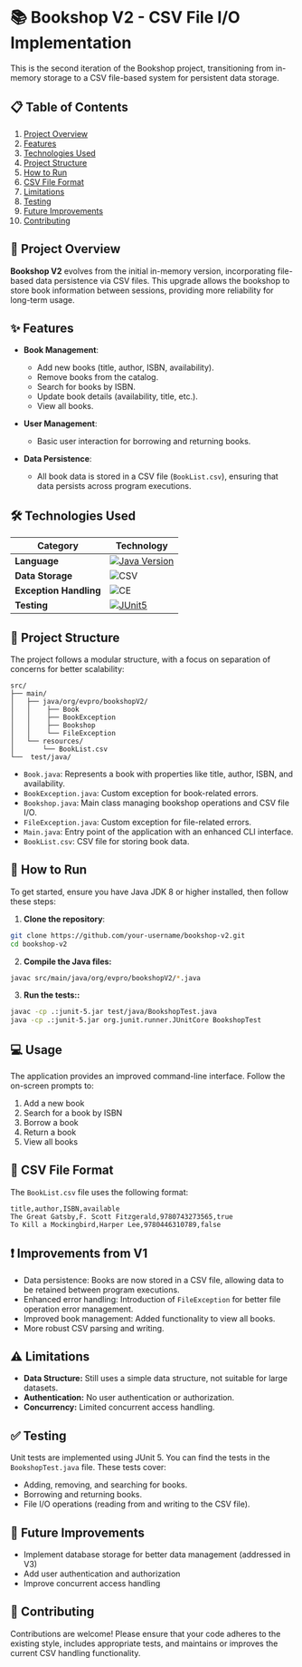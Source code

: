 # 📚 Bookshop V2 - CSV File I/O Implementation

This is the second iteration of the Bookshop project, transitioning from in-memory storage to a CSV file-based system for persistent data storage.


## 📋 Table of Contents

1. [Project Overview](#-project-overview)
2. [Features](#-features)
3. [Technologies Used](#-technologies-used)
4. [Project Structure](#-project-structure)
5. [How to Run](#-how-to-run)
6. [CSV File Format](#-csv-file-format)
7. [Limitations](#-limitations)
8. [Testing](#-testing)
9. [Future Improvements](#-future-improvements)
10. [Contributing](#-contributing)



## 📖 Project Overview

**Bookshop V2** evolves from the initial in-memory version, incorporating file-based data persistence via CSV files. This upgrade allows the bookshop to store book information between sessions, providing more reliability for long-term usage.



## ✨ Features

- **Book Management**:
   - Add new books (title, author, ISBN, availability).
   - Remove books from the catalog.
   - Search for books by ISBN.
   - Update book details (availability, title, etc.).
   - View all books.

- **User Management**:
   - Basic user interaction for borrowing and returning books.

- **Data Persistence**:
   - All book data is stored in a CSV file (`BookList.csv`), ensuring that data persists across program executions.



## 🛠 Technologies Used

| Category           | Technology                                                                                                                                       |
|--|--|
| **Language**       | [![Java Version](https://img.shields.io/badge/Java-17-orange.svg)](https://www.oracle.com/java/technologies/javase/jdk17-archive-downloads.html) |
| **Data Storage**   | ![CSV](https://img.shields.io/badge/CSV-white.svg)                                                                                               |
| **Exception Handling** | ![CE](https://img.shields.io/badge/Custom_Exception-blue.svg)                                                                                    |
| **Testing**        | [![JUnit5](https://img.shields.io/badge/JUnit-5.7.0-green.svg)](https://junit.org/junit5/)                                                       |



## 📂 Project Structure

The project follows a modular structure, with a focus on separation of concerns for better scalability:


```
src/
├── main/
│   ├── java/org/evpro/bookshopV2/
│   │    ├── Book
│   │    ├── BookException
│   │    ├── Bookshop
│   │    └── FileException
│   └── resources/
│       └── BookList.csv
└──  test/java/
```


- `Book.java`: Represents a book with properties like title, author, ISBN, and availability.
- `BookException.java`: Custom exception for book-related errors.
- `Bookshop.java`: Main class managing bookshop operations and CSV file I/O.
- `FileException.java`: Custom exception for file-related errors.
- `Main.java`: Entry point of the application with an enhanced CLI interface.
- `BookList.csv`: CSV file for storing book data.



## 🚀 How to Run

To get started, ensure you have Java JDK 8 or higher installed, then follow these steps:

1. **Clone the repository**:

```bash
git clone https://github.com/your-username/bookshop-v2.git
cd bookshop-v2
```
2. **Compile the Java files:**
```bash
javac src/main/java/org/evpro/bookshopV2/*.java
```
3. **Run the tests::**
```bash
javac -cp .:junit-5.jar test/java/BookshopTest.java
java -cp .:junit-5.jar org.junit.runner.JUnitCore BookshopTest
```



## 💻 Usage

The application provides an improved command-line interface. Follow the on-screen prompts to:

1. Add a new book
2. Search for a book by ISBN
3. Borrow a book
4. Return a book
5. View all books



## 📄 CSV File Format

The `BookList.csv` file uses the following format:

```
title,author,ISBN,available
The Great Gatsby,F. Scott Fitzgerald,9780743273565,true
To Kill a Mockingbird,Harper Lee,9780446310789,false
```



## ❗️ Improvements from V1

- Data persistence: Books are now stored in a CSV file, allowing data to be retained between program executions.
- Enhanced error handling: Introduction of `FileException` for better file operation error management.
- Improved book management: Added functionality to view all books.
- More robust CSV parsing and writing.



## ⚠️ Limitations

- **Data Structure:** Still uses a simple data structure, not suitable for large datasets.
- **Authentication:** No user authentication or authorization.
- **Concurrency:** Limited concurrent access handling.



## ✅ Testing

Unit tests are implemented using JUnit 5. You can find the tests in the `BookshopTest.java` file. These tests cover: 

* Adding, removing, and searching for books. 
* Borrowing and returning books. 
* File I/O operations (reading from and writing to the CSV file).



## 🚀 Future Improvements

- Implement database storage for better data management (addressed in V3)
- Add user authentication and authorization
- Improve concurrent access handling



## 🫶 Contributing

Contributions are welcome! Please ensure that your code adheres to the existing style, includes appropriate tests, and maintains or improves the current CSV handling functionality.
